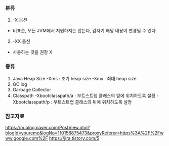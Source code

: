 

### 분류
1. -X 옵션
* 비표준, 모든 JVM에서 지원하지는 않는다, 갑자기 해당 내용이 변경될 수 있다.
2. -XX 옵션
* 사용하는 것을 권장 X

### 종류
1. Java Heap Size
-Xms : 초기 heap size
-Xmx : 최대 heap size
2. GC log
3. Garbage Collector
4. Classpath
-Xbootclasspath/a : 부트스트랩 클래스의 앞에 위치하도록 설정
-Xbootclasspath/p : 부트스트랩 클래스의 뒤에 위치하도록 설정


### 참고자료
https://m.blog.naver.com/PostView.nhn?blogId=youreme&logNo=110158875473&proxyReferer=https%3A%2F%2Fwww.google.com%2F
https://jira.tistory.com/5
